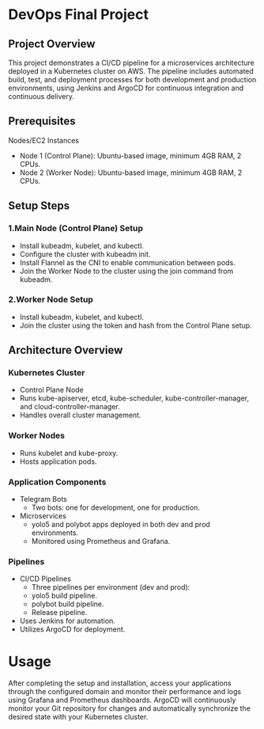 # DevOps Final Project

## Project Overview
This project demonstrates a CI/CD pipeline for a microservices architecture deployed in a Kubernetes cluster on AWS. The pipeline includes automated build, test, and deployment processes for both development and production environments, using Jenkins and ArgoCD for continuous integration and continuous delivery.

## Prerequisites
Nodes/EC2 Instances
* Node 1 (Control Plane): Ubuntu-based image, minimum 4GB RAM, 2 CPUs.
* Node 2 (Worker Node): Ubuntu-based image, minimum 4GB RAM, 2 CPUs.

## Setup Steps
### 1.Main Node (Control Plane) Setup

  * Install kubeadm, kubelet, and kubectl.
  * Configure the cluster with kubeadm init.
  * Install Flannel as the CNI to enable communication between pods.
  * Join the Worker Node to the cluster using the join command from kubeadm.

### 2.Worker Node Setup

  * Install kubeadm, kubelet, and kubectl.
  * Join the cluster using the token and hash from the Control Plane setup.

## Architecture Overview

### Kubernetes Cluster
* Control Plane Node
 * Runs kube-apiserver, etcd, kube-scheduler, kube-controller-manager, and cloud-controller-manager.
 * Handles overall cluster management.

### Worker Nodes
* Runs kubelet and kube-proxy.
* Hosts application pods.

### Application Components
* Telegram Bots
  * Two bots: one for development, one for production.
* Microservices
  * yolo5 and polybot apps deployed in both dev and prod environments.
  * Monitored using Prometheus and Grafana.

### Pipelines
* CI/CD Pipelines
  * Three pipelines per environment (dev and prod):
   * yolo5 build pipeline.
   * polybot build pipeline.
   * Release pipeline.
* Uses Jenkins for automation.
* Utilizes ArgoCD for deployment.


# Usage
After completing the setup and installation, access your applications through the configured domain and monitor their performance and logs using Grafana and Prometheus dashboards. ArgoCD will continuously monitor your Git repository for changes and automatically synchronize the desired state with your Kubernetes cluster.
